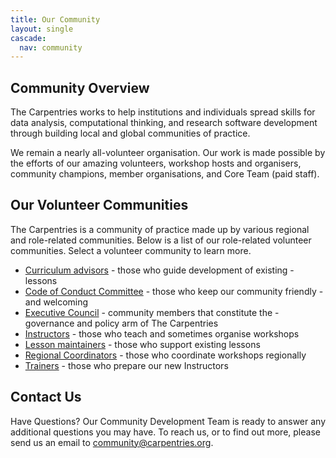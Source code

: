 ```yaml
---
title: Our Community
layout: single
cascade:
  nav: community
---
```


## Community Overview

The Carpentries works to help institutions and individuals spread skills for data analysis, computational thinking, and research software development through building local and global communities of practice.

We remain a nearly all-volunteer organisation. Our work is made possible by the efforts of our amazing volunteers, workshop hosts and organisers, community champions, member organisations, and Core Team (paid staff).

## Our Volunteer Communities

The Carpentries is a community of practice made up by various regional and role-related communities. Below is a list of our role-related volunteer communities. Select a volunteer community to learn more.

- [Curriculum advisors](#) - those who guide development of existing - lessons
- [Code of Conduct Committee](#) - those who keep our community friendly - and welcoming
- [Executive Council](#) - community members that constitute the - governance and policy arm of The Carpentries
- [Instructors](#) - those who teach and sometimes organise workshops
- [Lesson maintainers](#) - those who support existing lessons
- [Regional Coordinators](#) - those who coordinate workshops regionally
- [Trainers](#) - those who prepare our new Instructors


## Contact Us

Have Questions? Our Community Development Team is ready to answer any additional questions you may have. To reach us, or to find out more, please send us an email to community@carpentries.org.